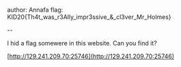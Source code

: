 author: Annafa
flag: KID20{Th4t_was_r3Ally_impr3ssive_&_cl3ver_Mr_Holmes}

--

I hid a flag somewere in this website. Can you find it?

[http://129.241.209.70:25746](http://129.241.209.70:25746)